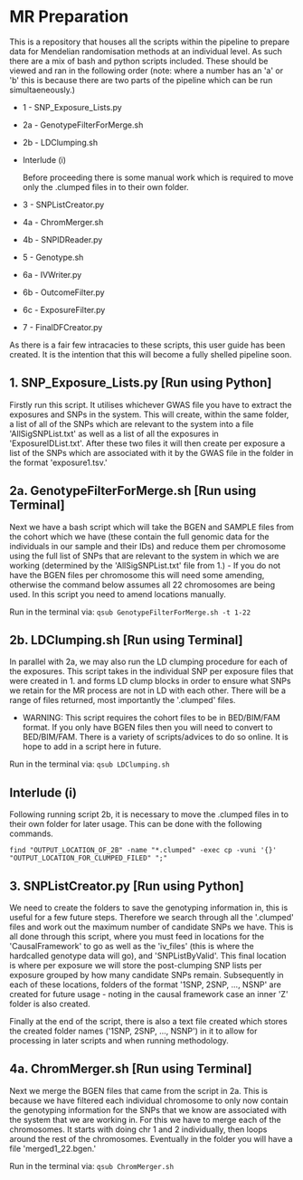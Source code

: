 # MR Preparation
This is a repository that houses all the scripts within the pipeline to prepare data for Mendelian randomisation methods at an individual level. As such there are a mix of bash and python scripts included. These should be viewed and ran in the following order (note: where a number has an 'a' or 'b' this is because there are two parts of the pipeline which can be run simultaeneously.)

- 1 - SNP_Exposure_Lists.py
- 2a - GenotypeFilterForMerge.sh
- 2b - LDClumping.sh

- Interlude (i)

  Before proceeding there is some manual work which is required to move only the .clumped files in to their own folder.

- 3 - SNPListCreator.py
- 4a - ChromMerger.sh
- 4b - SNPIDReader.py
- 5 - Genotype.sh
- 6a - IVWriter.py
- 6b - OutcomeFilter.py
- 6c - ExposureFilter.py
- 7 - FinalDFCreator.py

As there is a fair few intracacies to these scripts, this user guide has been created. It is the intention that this will become a fully shelled pipeline soon.

## 1. SNP_Exposure_Lists.py [Run using Python]
Firstly run this script. It utilises whichever GWAS file you have to extract the exposures and SNPs in the system. This will create, within the same folder, a list of all of the SNPs which are relevant to the system into a file 'AllSigSNPList.txt' as well as a list of all the exposures in 'ExposureIDList.txt'. After these two files it will then create per exposure a list of the SNPs which are associated with it by the GWAS file in the folder in the format 'exposure1.tsv.'

## 2a. GenotypeFilterForMerge.sh [Run using Terminal]
Next we have a bash script which will take the BGEN and SAMPLE files from the cohort which we have (these contain the full genomic data for the individuals in our sample and their IDs) and reduce them per chromosome using the full list of SNPs that are relevant to the system in which we are working (determined by the 'AllSigSNPList.txt' file from 1.) - If you do not have the BGEN files per chromosome this will need some amending, otherwise the command below assumes all 22 chromosomes are being used. In this script you need to amend locations manually. 

Run in the terminal via: ``` qsub GenotypeFilterForMerge.sh -t 1-22 ```

## 2b. LDClumping.sh [Run using Terminal]
In parallel with 2a, we may also run the LD clumping procedure for each of the exposures. This script takes in the individual SNP per exposure files that were created in 1. and forms LD clump blocks in order to ensure what SNPs we retain for the MR process are not in LD with each other. There will be a range of files returned, most importantly the '.clumped' files.
- WARNING: This script requires the cohort files to be in BED/BIM/FAM format. If you only have BGEN files then you will need to convert to BED/BIM/FAM. There is a variety of scripts/advices to do so online. It is hope to add in a script here in future.

Run in the terminal via: ``` qsub LDClumping.sh ```

## Interlude (i)
Following running script 2b, it is necessary to move the .clumped files in to their own folder for later usage. This can be done with the following commands.
```
find "OUTPUT_LOCATION_OF_2B" -name "*.clumped" -exec cp -vuni '{}' "OUTPUT_LOCATION_FOR_CLUMPED_FILED" ";"
```

## 3. SNPListCreator.py [Run using Python]
We need to create the folders to save the genotyping information in, this is useful for a few future steps. Therefore we search through all the '.clumped' files and work out the maximum number of candidate SNPs we have. This is all done through this script, where you must feed in locations for the 'CausalFramework' to go as well as the 'iv_files' (this is where the hardcalled genotype data will go), and 'SNPListByValid'. This final location is where per exposure we will store the post-clumping SNP lists per exposure grouped by how many candidate SNPs remain. Subsequently in each of these locations, folders of the format '1SNP, 2SNP, ..., NSNP' are created for future usage - noting in the causal framework case an inner 'Z' folder is also created.

Finally at the end of the script, there is also a text file created which stores the created folder names ('1SNP, 2SNP, ..., NSNP') in it to allow for processing in later scripts and when running methodology.

## 4a. ChromMerger.sh [Run using Terminal]
Next we merge the BGEN files that came from the script in 2a. This is because we have filtered each individual chromosome to only now contain the genotyping information for the SNPs that we know are associated with the system that we are working in. For this we have to merge each of the chromosomes. It starts with doing chr 1 and 2 individually, then loops around the rest of the chromosomes. Eventually in the folder you will have a file 'merged1_22.bgen.'

Run in the terminal via: ``` qsub ChromMerger.sh ```
